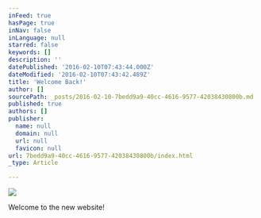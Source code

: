 ```yaml
---
inFeed: true
hasPage: true
inNav: false
inLanguage: null
starred: false
keywords: []
description: ''
datePublished: '2016-02-10T07:43:44.000Z'
dateModified: '2016-02-10T07:43:42.489Z'
title: 'Welcome Back!'
author: []
sourcePath: _posts/2016-02-10-7bedd9a9-40cc-4616-9577-42038430800b.md
published: true
authors: []
publisher:
  name: null
  domain: null
  url: null
  favicon: null
url: 7bedd9a9-40cc-4616-9577-42038430800b/index.html
_type: Article

---
```

![](https://s3-us-west-2.amazonaws.com/the-grid-img/p/520add22959f8cfccc4bd50bcd7680555fe443f7.png)

Welcome to the new website!